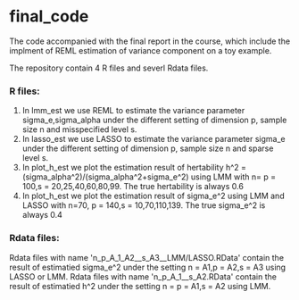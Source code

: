 # final_code
The code accompanied with the final report in the course, which include the implment of REML estimation of variance component on a toy example.

The repository contain 4 R files and severl Rdata files.

### R files:
1. In lmm_est we use REML to estimate the variance parameter sigma_e,sigma_alpha under the different setting of dimension p, sample size n and misspecified level s.
2. In lasso_est we use  LASSO to estimate the variance parameter sigma_e under the different setting of dimension p, sample size n and sparse level s.
3. In plot_h_est we plot the estimation result of hertability h^2 = (sigma_alpha^2)/(sigma_alpha^2+sigma_e^2) using LMM with n= p = 100,s = 20,25,40,60,80,99. The true hertability is always 0.6 
4. In plot_h_est we plot the estimation result of sigma_e^2 using LMM and LASSO with n=70, p = 140,s = 10,70,110,139. The true sigma_e^2 is always 0.4

### Rdata files:
Rdata files with name 'n_p_A_1_A2__s_A3__LMM/LASSO.RData' contain the result of estimatied sigma_e^2 under the setting n = A1,p = A2,s = A3 using LASSO or LMM. 
Rdata files with name 'n_p_A_1__s_A2.RData' contain the result of estimatied h^2 under the setting n = p = A1,s = A2 using LMM.
